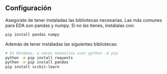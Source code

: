 ## Configuración

Asegúrate de tener instaladas las bibliotecas necesarias. Las más comunes para EDA son pandas y numpy. Si no las tienes, instálalas con:

```bash
pip install pandas numpy
```

Además de tener instáladas las siguientes bibliotecas:

```bash
# En Windows, a veces necesitas usar python -m pip
python -m pip install requests
python -m pip install pandas
pip install scikit-learn
```